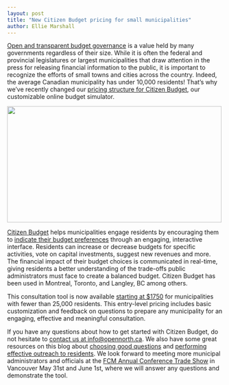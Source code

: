 ```yaml
---
layout: post
title: "New Citizen Budget pricing for small municipalities"
author: Ellie Marshall
---
```

[Open and transparent budget governance](http://fiscaltransparency.net/) is a value held by many governments regardless of their size. While it is often the federal and provincial legislatures or largest municipalities that draw attention in the press for releasing financial information to the public, it is important to recognize the efforts of small towns and cities across the country. Indeed, the average Canadian municipality has under 10,000 residents! That’s why we’ve recently changed our [pricing structure for Citizen Budget](http://www.citizenbudget.com/pricing), our customizable online budget simulator. 

<img src="http://blog.opennorth.ca/img/blog/2013-05-27-cb-interface.jpg" align="centre" width="500" height="271" alt="">

[Citizen Budget](http://www.citizenbudget.com) helps municipalities engage residents by encouraging them to [indicate their budget preferences](http://demo.citizenbudget.com) through an engaging, interactive interface. Residents can increase or decrease budgets for specific activities, vote on capital investments, suggest new revenues and more. The financial impact of their budget choices is communicated in real-time, giving residents a better understanding of the trade-offs public administrators must face to create a balanced budget. Citizen Budget has been used in Montreal, Toronto, and Langley, BC among others.

This consultation tool is now available [starting at $1750](http://www.citizenbudget.com/pricing) for municipalities with fewer than 25,000 residents. This entry-level pricing includes basic customization and feedback on questions to prepare any municipality for an engaging, effective and meaningful consultation. 

If you have any questions about how to get started with Citizen Budget, do not hesitate to [contact us at info@opennorth.ca](mailto:info@opennorth.ca). We also have some great resources on this blog about [choosing good questions](http://blog.opennorth.ca/2012/11/01/setting-up/) and [performing effective outreach to residents](http://blog.opennorth.ca/2012/12/05/sharing-citizen-budget-outreach/). We look forward to meeting more municipal administrators and officials at the [FCM Annual Conference Trade Show](http://www.fcm.ca/home/events/2013-annual-conference-and-trade-show/trade-show.htm) in Vancouver May 31st and June 1st, where we will answer any questions and demonstrate the tool.
